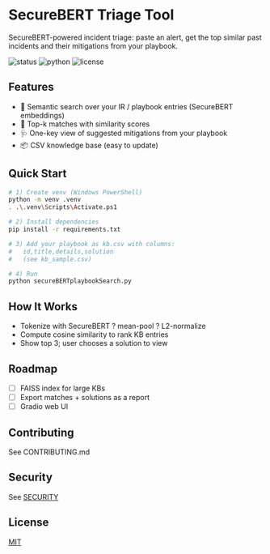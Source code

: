 # SecureBERT Triage Tool

SecureBERT-powered incident triage: paste an alert, get the top similar past incidents and their mitigations from your playbook.

![status](https://img.shields.io/badge/status-active-brightgreen)
![python](https://img.shields.io/badge/python-3.10%2B-blue)
![license](https://img.shields.io/badge/license-MIT-lightgrey)

## Features
- 🔎 Semantic search over your IR / playbook entries (SecureBERT embeddings)
- 🧭 Top-k matches with similarity scores
- 🩺 One-key view of suggested mitigations from your playbook
- 📦 CSV knowledge base (easy to update)

## Quick Start
```bash
# 1) Create venv (Windows PowerShell)
python -m venv .venv
. .\.venv\Scripts\Activate.ps1

# 2) Install dependencies
pip install -r requirements.txt

# 3) Add your playbook as kb.csv with columns:
#   id,title,details,solution
#   (see kb_sample.csv)

# 4) Run
python secureBERTplaybookSearch.py
```
## How It Works
- Tokenize with SecureBERT ? mean-pool ? L2-normalize  
- Compute cosine similarity to rank KB entries  
- Show top 3; user chooses a solution to view

## Roadmap
- [ ] FAISS index for large KBs  
- [ ] Export matches + solutions as a report  
- [ ] Gradio web UI

## Contributing
See CONTRIBUTING.md

## Security
See <a href = "https://github.com/dannida/securebert-triage-tool/blob/main/Security">SECURITY</a>

## License
<a href = "https://github.com/dannida/securebert-triage-tool/blob/main/LICENSE"> MIT </a>


